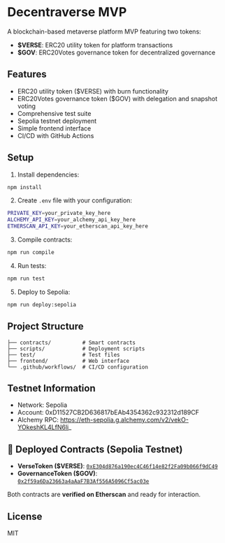 # Decentraverse MVP

A blockchain-based metaverse platform MVP featuring two tokens:
- **$VERSE**: ERC20 utility token for platform transactions
- **$GOV**: ERC20Votes governance token for decentralized governance

## Features

- ERC20 utility token ($VERSE) with burn functionality
- ERC20Votes governance token ($GOV) with delegation and snapshot voting
- Comprehensive test suite
- Sepolia testnet deployment
- Simple frontend interface
- CI/CD with GitHub Actions

## Setup

1. Install dependencies:
```bash
npm install
```

2. Create `.env` file with your configuration:
```bash
PRIVATE_KEY=your_private_key_here
ALCHEMY_API_KEY=your_alchemy_api_key_here
ETHERSCAN_API_KEY=your_etherscan_api_key_here
```

3. Compile contracts:
```bash
npm run compile
```

4. Run tests:
```bash
npm run test
```

5. Deploy to Sepolia:
```bash
npm run deploy:sepolia
```

## Project Structure

```
├── contracts/          # Smart contracts
├── scripts/            # Deployment scripts
├── test/               # Test files
├── frontend/           # Web interface
└── .github/workflows/  # CI/CD configuration
```

## Testnet Information

- Network: Sepolia
- Account: 0xD11527CB2D636817bEAb4354362c932312d189CF
- Alchemy RPC: https://eth-sepolia.g.alchemy.com/v2/vekO-YOkeshKL4LfN6li_

## 🚀 Deployed Contracts (Sepolia Testnet)

- **VerseToken ($VERSE)**: [`0xE304d876a190ec4C46f14e82f2Fa09b066f9dC49`](https://sepolia.etherscan.io/address/0xE304d876a190ec4C46f14e82f2Fa09b066f9dC49)
- **GovernanceToken ($GOV)**: [`0x2f59a6Da23663a4aAaF7B3Af556A5096Cf5ac03e`](https://sepolia.etherscan.io/address/0x2f59a6Da23663a4aAaF7B3Af556A5096Cf5ac03e)

Both contracts are **verified on Etherscan** and ready for interaction.

## License

MIT